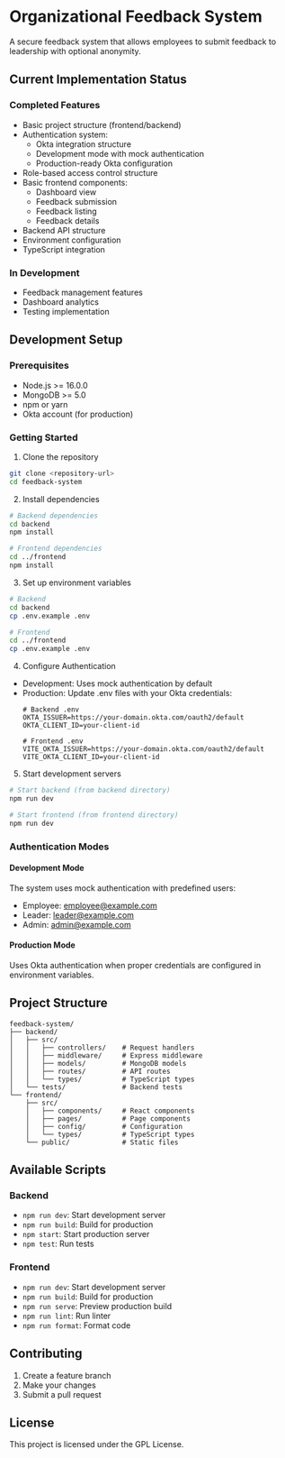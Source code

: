 # Organizational Feedback System

A secure feedback system that allows employees to submit feedback to leadership with optional anonymity.

## Current Implementation Status

### Completed Features
- Basic project structure (frontend/backend)
- Authentication system:
  - Okta integration structure
  - Development mode with mock authentication
  - Production-ready Okta configuration
- Role-based access control structure
- Basic frontend components:
  - Dashboard view
  - Feedback submission
  - Feedback listing
  - Feedback details
- Backend API structure
- Environment configuration
- TypeScript integration

### In Development
- Feedback management features
- Dashboard analytics
- Testing implementation

## Development Setup

### Prerequisites
- Node.js >= 16.0.0
- MongoDB >= 5.0
- npm or yarn
- Okta account (for production)

### Getting Started

1. Clone the repository
```bash
git clone <repository-url>
cd feedback-system
```

2. Install dependencies
```bash
# Backend dependencies
cd backend
npm install

# Frontend dependencies
cd ../frontend
npm install
```

3. Set up environment variables
```bash
# Backend
cd backend
cp .env.example .env

# Frontend
cd ../frontend
cp .env.example .env
```

4. Configure Authentication
- Development: Uses mock authentication by default
- Production: Update .env files with your Okta credentials:
  ```
  # Backend .env
  OKTA_ISSUER=https://your-domain.okta.com/oauth2/default
  OKTA_CLIENT_ID=your-client-id

  # Frontend .env
  VITE_OKTA_ISSUER=https://your-domain.okta.com/oauth2/default
  VITE_OKTA_CLIENT_ID=your-client-id
  ```

5. Start development servers
```bash
# Start backend (from backend directory)
npm run dev

# Start frontend (from frontend directory)
npm run dev
```

### Authentication Modes

#### Development Mode
The system uses mock authentication with predefined users:
- Employee: employee@example.com
- Leader: leader@example.com
- Admin: admin@example.com

#### Production Mode
Uses Okta authentication when proper credentials are configured in environment variables.

## Project Structure

```
feedback-system/
├── backend/
│   ├── src/
│   │   ├── controllers/    # Request handlers
│   │   ├── middleware/     # Express middleware
│   │   ├── models/         # MongoDB models
│   │   ├── routes/         # API routes
│   │   └── types/          # TypeScript types
│   └── tests/              # Backend tests
└── frontend/
    ├── src/
    │   ├── components/     # React components
    │   ├── pages/          # Page components
    │   ├── config/         # Configuration
    │   └── types/          # TypeScript types
    └── public/             # Static files
```

## Available Scripts

### Backend
- `npm run dev`: Start development server
- `npm run build`: Build for production
- `npm start`: Start production server
- `npm test`: Run tests

### Frontend
- `npm run dev`: Start development server
- `npm run build`: Build for production
- `npm run serve`: Preview production build
- `npm run lint`: Run linter
- `npm run format`: Format code

## Contributing

1. Create a feature branch
2. Make your changes
3. Submit a pull request

## License

This project is licensed under the GPL License.
